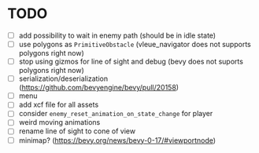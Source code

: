 # TODO

- [ ] add possibility to wait in enemy path (should be in idle state)
- [ ] use polygons as `PrimitiveObstacle` (vleue_navigator does not supports polygons right now)
- [ ] stop using gizmos for line of sight and debug (bevy does not suports polygons right now)
- [ ] serialization/deserialization (https://github.com/bevyengine/bevy/pull/20158)
- [ ] menu
- [ ] add xcf file for all assets
- [ ] consider `enemy_reset_animation_on_state_change` for player
- [ ] weird moving animations
- [ ] rename line of sight to cone of view
- [ ] minimap? (https://bevy.org/news/bevy-0-17/#viewportnode)
